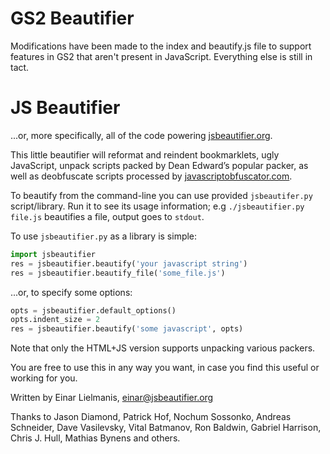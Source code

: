 # GS2 Beautifier

Modifications have been made to the index and beautify.js file to support features in GS2 that aren't present in JavaScript. Everything else is still in tact.

# JS Beautifier

...or, more specifically, all of the code powering
[jsbeautifier.org](http://jsbeautifier.org/).

This little beautifier will reformat and reindent bookmarklets, ugly
JavaScript, unpack scripts packed by Dean Edward’s popular packer,
as well as deobfuscate scripts processed by
[javascriptobfuscator.com](http://javascriptobfuscator.com/).

To beautify from the command-line you can use provided `jsbeautifer.py`
script/library. Run it to see its usage information; e.g
`./jsbeautifier.py file.js` beautifies a file, output goes to `stdout`.

To use `jsbeautifier.py` as a library is simple:

``` python
import jsbeautifier
res = jsbeautifier.beautify('your javascript string')
res = jsbeautifier.beautify_file('some_file.js')
```

...or, to specify some options:

``` python
opts = jsbeautifier.default_options()
opts.indent_size = 2
res = jsbeautifier.beautify('some javascript', opts)
```

Note that only the HTML+JS version supports unpacking various packers.

You are free to use this in any way you want, in case you find this
useful or working for you.

Written by Einar Lielmanis, <einar@jsbeautifier.org>

Thanks to Jason Diamond, Patrick Hof, Nochum Sossonko, Andreas Schneider, Dave
Vasilevsky, Vital Batmanov, Ron Baldwin, Gabriel Harrison, Chris J. Hull,
Mathias Bynens and others.